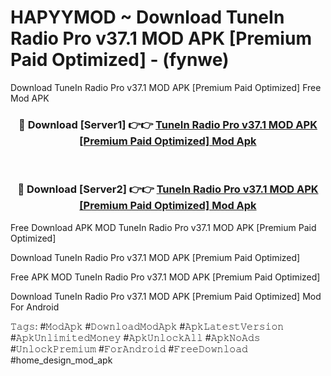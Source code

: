 # HAPYYMOD ~ Download TuneIn Radio Pro v37.1 MOD APK [Premium Paid Optimized] - (fynwe)
Download TuneIn Radio Pro v37.1 MOD APK [Premium Paid Optimized] Free Mod APK

<div align="center">
<h3>🔴 Download [Server1] 👉👉 <a href="https://apk-comot.site?title=TuneIn_Radio_Pro_v37.1_MOD_APK_[Premium_Paid_Optimized]">TuneIn Radio Pro v37.1 MOD APK [Premium Paid Optimized] Mod Apk</a></h3><br>

<h3>🔴 Download [Server2] 👉👉 <a href="https://apk-comot.site?title=TuneIn_Radio_Pro_v37.1_MOD_APK_[Premium_Paid_Optimized]">TuneIn Radio Pro v37.1 MOD APK [Premium Paid Optimized] Mod Apk</a></h3>
</div>


Free Download APK MOD TuneIn Radio Pro v37.1 MOD APK [Premium Paid Optimized]

Download TuneIn Radio Pro v37.1 MOD APK [Premium Paid Optimized] 

Free APK MOD TuneIn Radio Pro v37.1 MOD APK [Premium Paid Optimized] 

Download TuneIn Radio Pro v37.1 MOD APK [Premium Paid Optimized] Mod For Android

𝚃𝚊𝚐𝚜: #𝙼𝚘𝚍𝙰𝚙𝚔 #𝙳𝚘𝚠𝚗𝚕𝚘𝚊𝚍𝙼𝚘𝚍𝙰𝚙𝚔 #𝙰𝚙𝚔𝙻𝚊𝚝𝚎𝚜𝚝𝚅𝚎𝚛𝚜𝚒𝚘𝚗 #𝙰𝚙𝚔𝚄𝚗𝚕𝚒𝚖𝚒𝚝𝚎𝚍𝙼𝚘𝚗𝚎𝚢 #𝙰𝚙𝚔𝚄𝚗𝚕𝚘𝚌𝚔𝙰𝚕𝚕 #𝙰𝚙𝚔𝙽𝚘𝙰𝚍𝚜 #𝚄𝚗𝚕𝚘𝚌𝚔𝙿𝚛𝚎𝚖𝚒𝚞𝚖 #𝙵𝚘𝚛𝙰𝚗𝚍𝚛𝚘𝚒𝚍 #𝙵𝚛𝚎𝚎𝙳𝚘𝚠𝚗𝚕𝚘𝚊𝚍 #home_design_mod_apk